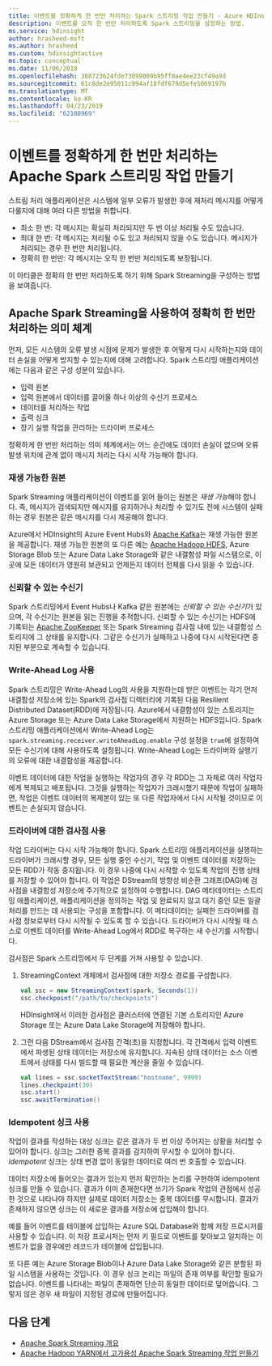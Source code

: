 ```yaml
---
title: 이벤트를 정확하게 한 번만 처리하는 Spark 스트리밍 작업 만들기 - Azure HDInsight
description: 이벤트를 오직 한 번만 처리하도록 Spark 스트리밍을 설정하는 방법.
ms.service: hdinsight
author: hrasheed-msft
ms.author: hrasheed
ms.custom: hdinsightactive
ms.topic: conceptual
ms.date: 11/06/2018
ms.openlocfilehash: 388723624fde73899809b95ff8ae4ee23cf49a9d
ms.sourcegitcommit: 61c8de2e95011c094af18fdf679d5efe5069197b
ms.translationtype: MT
ms.contentlocale: ko-KR
ms.lasthandoff: 04/23/2019
ms.locfileid: "62108969"
---
```

# <a name="create-apache-spark-streaming-jobs-with-exactly-once-event-processing"></a>이벤트를 정확하게 한 번만 처리하는 Apache Spark 스트리밍 작업 만들기

스트림 처리 애플리케이션은 시스템에 일부 오류가 발생한 후에 재처리 메시지를 어떻게 다룰지에 대해 여러 다른 방법을 취합니다.

* 최소 한 번: 각 메시지는 확실히 처리되지만 두 번 이상 처리될 수도 있습니다.
* 최대 한 번: 각 메시지는 처리될 수도 있고 처리되지 않을 수도 있습니다. 메시지가 처리되는 경우 한 번만 처리됩니다.
* 정확히 한 번만: 각 메시지는 오직 한 번만 처리되도록 보장됩니다.

이 아티클은 정확히 한 번만 처리하도록 하기 위해 Spark Streaming을 구성하는 방법을 보여줍니다.

## <a name="exactly-once-semantics-with-apache-spark-streaming"></a>Apache Spark Streaming을 사용하여 정확히 한 번만 처리하는 의미 체계

먼저, 모든 시스템의 오류 발생 시점에 문제가 발생한 후 어떻게 다시 시작하는지와 데이터 손실을 어떻게 방지할 수 있는지에 대해 고려합니다. Spark 스트리밍 애플리케이션에는 다음과 같은 구성 성분이 있습니다.

* 입력 원본
* 입력 원본에서 데이터를 끌어올 하나 이상의 수신기 프로세스
* 데이터를 처리하는 작업
* 출력 싱크
* 장기 실행 작업을 관리하는 드라이버 프로세스

정확하게 한 번만 처리하는 의미 체계에서는 어느 순간에도 데이터 손실이 없으며 오류 발생 위치에 관계 없이 메시지 처리는 다시 시작 가능해야 합니다.

### <a name="replayable-sources"></a>재생 가능한 원본

Spark Streaming 애플리케이션이 이벤트를 읽어 들이는 원본은 *재생 가능*해야 합니다. 즉, 메시지가 검색되지만 메시지를 유지하거나 처리할 수 있기도 전에 시스템이 실패하는 경우 원본은 같은 메시지를 다시 제공해야 합니다.

Azure에서 HDInsight의 Azure Event Hubs와 [Apache Kafka](https://kafka.apache.org/)는 재생 가능한 원본을 제공합니다. 재생 가능한 원본의 또 다른 예는 [Apache Hadoop HDFS](https://hadoop.apache.org/docs/r1.2.1/hdfs_design.html), Azure Storage Blob 또는 Azure Data Lake Storage와 같은 내결함성 파일 시스템으로, 이곳에 모든 데이터가 영원히 보관되고 언제든지 데이터 전체를 다시 읽을 수 있습니다.

### <a name="reliable-receivers"></a>신뢰할 수 있는 수신기

Spark 스트리밍에서 Event Hubs나 Kafka 같은 원본에는 *신뢰할 수 있는 수신기*가 있으며, 각 수신기는 원본을 읽는 진행을 추적합니다. 신뢰할 수 있는 수신기는 HDFS에 기록되는 [Apache ZooKeeper](https://zookeeper.apache.org/) 또는 Spark Streaming 검사점 내에 있는 내결함성 스토리지에 그 상태를 유지합니다. 그같은 수신기가 실패하고 나중에 다시 시작된다면 중지된 부분으로 계속할 수 있습니다.

### <a name="use-the-write-ahead-log"></a>Write-Ahead Log 사용

Spark 스트리밍은 Write-Ahead Log의 사용을 지원하는데 받은 이벤트는 각기 먼저 내결함성 저장소에 있는 Spark의 검사점 디렉터리에 기록된 다음 Resilient Distributed Dataset(RDD)에 저장됩니다. Azure에서 내결함성이 있는 스토리지는 Azure Storage 또는 Azure Data Lake Storage에서 지원하는 HDFS입니다. Spark 스트리밍 애플리케이션에서 Write-Ahead Log는 `spark.streaming.receiver.writeAheadLog.enable` 구성 설정을 `true`에 설정하여 모든 수신기에 대해 사용하도록 설정됩니다. Write-Ahead Log는 드라이버와 실행기의 오류에 대한 내결함성을 제공합니다.

이벤트 데이터에 대한 작업을 실행하는 작업자의 경우 각 RDD는 그 자체로 여러 작업자에게 복제되고 배포됩니다. 그것을 실행하는 작업자가 크래시했기 때문에 작업이 실패하면, 작업은 이벤트 데이터의 복제본이 있는 또 다른 작업자에서 다시 시작될 것이므로 이벤트는 손실되지 않습니다.

### <a name="use-checkpoints-for-drivers"></a>드라이버에 대한 검사점 사용

작업 드라이버는 다시 시작 가능해야 합니다. Spark 스트리밍 애플리케이션을 실행하는 드라이버가 크래시할 경우, 모든 실행 중인 수신기, 작업 및 이벤트 데이터를 저장하는 모든 RDD가 작동 중지됩니다. 이 경우 나중에 다시 시작할 수 있도록 작업의 진행 상태를 저장할 수 있어야 합니다. 이 작업은 DStream의 방향성 비순환 그래프(DAG)에 검사점을 내결함성 저장소에 주기적으로 설정하여 수행합니다. DAG 메타데이터는 스트리밍 애플리케이션, 애플리케이션을 정의하는 작업 및 완료되지 않고 대기 중인 모든 일괄 처리를 만드는 데 사용되는 구성을 포함합니다. 이 메타데이터는 실패한 드라이버를 검사점 정보로부터 다시 시작될 수 있도록 할 수 있습니다. 드라이버가 다시 시작될 때 스스로 이벤트 데이터를 Write-Ahead Log에서 RDD로 복구하는 새 수신기를 시작합니다.

검사점은 Spark 스트리밍에서 두 단계를 거쳐 사용할 수 있습니다. 

1. StreamingContext 개체에서 검사점에 대한 저장소 경로를 구성합니다.

    ```Scala
    val ssc = new StreamingContext(spark, Seconds(1))
    ssc.checkpoint("/path/to/checkpoints")
    ```

    HDInsight에서 이러한 검사점은 클러스터에 연결된 기본 스토리지인 Azure Storage 또는 Azure Data Lake Storage에 저장해야 합니다.

2. 그런 다음 DStream에서 검사점 간격(초)을 지정합니다. 각 간격에서 입력 이벤트에서 파생된 상태 데이터는 저장소에 유지합니다. 지속된 상태 데이터는 소스 이벤트에서 상태를 다시 빌드할 때 필요한 계산을 줄일 수 있습니다.

    ```Scala
    val lines = ssc.socketTextStream("hostname", 9999)
    lines.checkpoint(30)
    ssc.start()
    ssc.awaitTermination()
    ```

### <a name="use-idempotent-sinks"></a>Idempotent 싱크 사용

작업이 결과를 작성하는 대상 싱크는 같은 결과가 두 번 이상 주어지는 상황을 처리할 수 있어야 합니다. 싱크는 그러한 중복 결과를 감지하여 무시할 수 있어야 합니다. *idempotent* 싱크는 상태 변경 없이 동일한 데이터로 여러 번 호출할 수 있습니다.

데이터 저장소에 들어오는 결과가 있는지 먼저 확인하는 논리를 구현하여 idempotent 싱크를 만들 수 있습니다. 결과가 이미 존재한다면 쓰기가 Spark 작업의 관점에서 성공한 것으로 나타나야 하지만 실제로 데이터 저장소는 중복 데이터를 무시합니다. 결과가 존재하지 않으면 싱크는 이 새로운 결과를 저장소에 삽입해야 합니다. 

예를 들어 이벤트를 테이블에 삽입하는 Azure SQL Database와 함께 저장 프로시저를 사용할 수 있습니다. 이 저장 프로시저는 먼저 키 필드로 이벤트를 찾아보고 일치하는 이벤트가 없을 경우에만 레코드가 테이블에 삽입됩니다.

또 다른 예는 Azure Storage Blob이나 Azure Data Lake Storage와 같은 분할된 파일 시스템을 사용하는 것입니다. 이 경우 싱크 논리는 파일의 존재 여부를 확인할 필요가 없습니다. 이벤트를 나타내는 파일이 존재하면 단순히 동일한 데이터로 덮어씁니다. 그렇지 않은 경우 새 파일이 지정된 경로에 만들어집니다.

## <a name="next-steps"></a>다음 단계

* [Apache Spark Streaming 개요](apache-spark-streaming-overview.md)
* [Apache Hadoop YARN에서 고가용성 Apache Spark Streaming 작업 만들기](apache-spark-streaming-high-availability.md)
